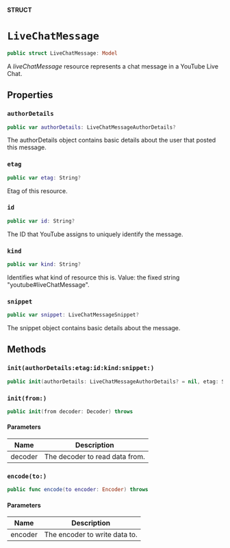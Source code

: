 **STRUCT**

# `LiveChatMessage`

```swift
public struct LiveChatMessage: Model
```

A *liveChatMessage* resource represents a chat message in a YouTube Live Chat.

## Properties
### `authorDetails`

```swift
public var authorDetails: LiveChatMessageAuthorDetails?
```

The authorDetails object contains basic details about the user that posted this message.

### `etag`

```swift
public var etag: String?
```

Etag of this resource.

### `id`

```swift
public var id: String?
```

The ID that YouTube assigns to uniquely identify the message.

### `kind`

```swift
public var kind: String?
```

Identifies what kind of resource this is. Value: the fixed string "youtube#liveChatMessage".

### `snippet`

```swift
public var snippet: LiveChatMessageSnippet?
```

The snippet object contains basic details about the message.

## Methods
### `init(authorDetails:etag:id:kind:snippet:)`

```swift
public init(authorDetails: LiveChatMessageAuthorDetails? = nil, etag: String? = nil, id: String? = nil, kind: String? = nil, snippet: LiveChatMessageSnippet? = nil)
```

### `init(from:)`

```swift
public init(from decoder: Decoder) throws
```

#### Parameters

| Name | Description |
| ---- | ----------- |
| decoder | The decoder to read data from. |

### `encode(to:)`

```swift
public func encode(to encoder: Encoder) throws
```

#### Parameters

| Name | Description |
| ---- | ----------- |
| encoder | The encoder to write data to. |